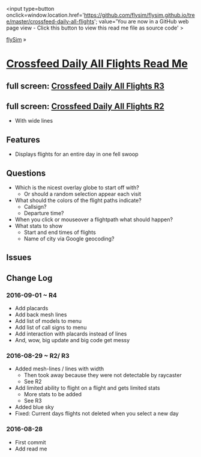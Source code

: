 <span style=display:none; >[You are now in a GitHub source code view - click this link to view Read Me file as a web page]
( https://flysim.github.io/crossfeed-daily-all-flights/#readme.md "View file as a web page." ) </span>
<input type=button onclick=window.location.href='https://github.com/flysim/flysim.github.io/tree/master/crossfeed-daily-all-flights'; 
value='You are now in a GitHub web page view - Click this button to view this read me file as source code' >

[flySim]( https://flysim.github.io/ ) &raquo;

[Crossfeed Daily All Flights Read Me]( https://flysim.github.io/crossfeed-daily-all-flights/#readme.md )
===

## full screen: [Crossfeed Daily All Flights R3]( https://flysim.github.io/crossfeed-daily-all-flights/ )

## full screen: [Crossfeed Daily All Flights R2]( https://flysim.github.io/crossfeed-daily-all-flights/crossfeed-daily-all-flights-r2.html )
* With wide lines

## Features

* Displays flights for an entire day in one fell swoop


## Questions

* Which is the nicest overlay globe to start off with?
	* Or should a random selection appear each visit
* What should the colors of the flight paths indicate?
	* Callsign?
	* Departure time?
* When you click or mouseover a flightpath what should happen?
* What stats to show
	* Start and end times of flights
	* Name of city via Google geocoding?

## Issues




## Change Log

### 2016-09-01 ~ R4

* Add placards
* Add back mesh lines
* Add list of models to menu
* Add list of call signs to menu
* Add interaction with placards instead of lines
* And, wow, big update and big code get messy

### 2016-08-29 ~ R2/ R3

* Added mesh-lines / lines with width
	* Then took away because they were not detectable by raycaster
	* See R2
* Add limited ability to flight on a flight and gets limited stats
	* More stats to be added
	* See R3
* Added blue sky
* Fixed: Current days flights not deleted when you select a new day

### 2016-08-28

* First commit
* Add read me